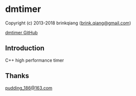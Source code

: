 # dmtimer
Copyright (c) 2013-2018 brinkqiang (brink.qiang@gmail.com)

[dmtimer GitHub](https://github.com/brinkqiang/dmtimer)

## Introduction
C++ high performance timer

## Thanks
pudding_186@163.com
